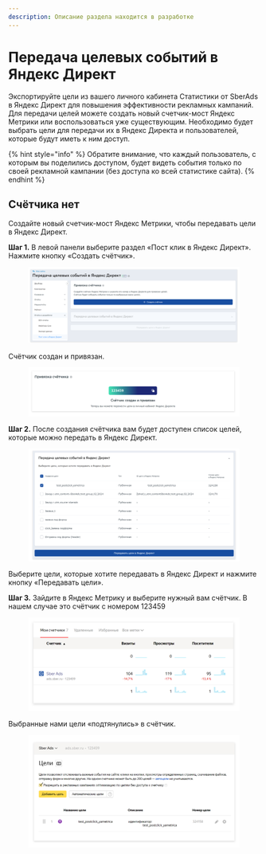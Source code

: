 ```yaml
---
description: Описание раздела находится в разработке
---
```


# Передача целевых событий в Яндекс Директ

Экспортируйте цели из вашего личного кабинета Статистики от SberAds в Яндекс Директ для повышения эффективности рекламных кампаний. Для передачи целей можете создать новый счетчик-мост Яндекс Метрики или воспользоваться уже существующим. Необходимо будет выбрать цели для передачи их в Яндекс Директа и пользователей, которые будут иметь к ним доступ.

{% hint style="info" %}
Обратите внимание, что каждый пользователь, с которым вы поделились доступом, будет видеть события только по своей рекламной кампании (без доступа ко всей статистике сайта).
{% endhint %}

## Счётчика нет

Создайте новый счетчик-мост Яндекс Метрики, чтобы передавать цели в Яндекс Директ.

**Шаг 1.** В левой панели выберите раздел «Пост клик в Яндекс Директ». Нажмите кнопку «Создать счётчик».

<figure><img src="../../.gitbook/assets/new-top100.rambler.ru_stat_projects_7728268_post_click (1).png" alt=""><figcaption></figcaption></figure>

Cчётчик создан и привязан.

<figure><img src="../../.gitbook/assets/6 (8).png" alt=""><figcaption></figcaption></figure>

**Шаг 2.** После создания счётчика вам будет доступен список целей, которые можно передать в Яндекс Директ.&#x20;

<figure><img src="../../.gitbook/assets/8 (3).png" alt=""><figcaption></figcaption></figure>

Выберите цели, которые хотите передавать в Яндекс Директ и нажмите кнопку «Передавать цели».

**Шаг 3.** Зайдите в Яндекс Метрику и выберите нужный вам счётчик. В нашем случае это счётчик с номером 123459

<figure><img src="../../.gitbook/assets/9 (2).png" alt=""><figcaption></figcaption></figure>

Выбранные нами цели «подтянулись» в счётчик.

<figure><img src="../../.gitbook/assets/10 (1).png" alt=""><figcaption></figcaption></figure>
